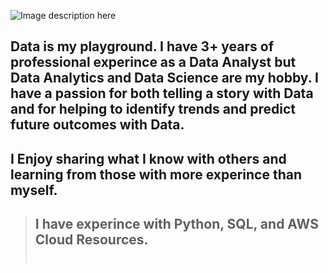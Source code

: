 ![Image description here](https://github.com/xavierharmon/xavierharmon/blob/main/movie_2.gif)
## Data is my playground. I have 3+ years of professional experince as a Data Analyst but Data Analytics and Data Science are my hobby. I have a passion for both telling a story with Data and for helping to identify trends and predict future outcomes with Data.<br>

## I Enjoy sharing what I know with others and learning from those with more experince than myself. <br>

> ## I have experince with Python, SQL, and AWS Cloud Resources. <br> <br>
